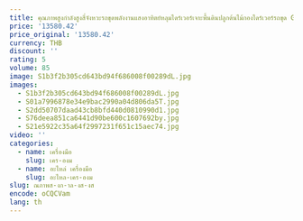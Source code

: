 ```yaml
---
title: คุณภาพสูงกําลังสูงสี่จังหวะรถขุดพลังงานแสงอาทิตย์หลุมไดร์เวอร์เจาะพื้นดินปลูกต้นไม้กองไดร์เวอร์รถขุด Gasoli
price: '13580.42'
price_original: '13580.42'
currency: THB
discount: ''
rating: 5
volume: 85
image: S1b3f2b305cd643bd94f686008f00289dL.jpg
images:
  - S1b3f2b305cd643bd94f686008f00289dL.jpg
  - S01a7996878e34e9bac2990a04d806da5T.jpg
  - S2dd50707daad43cb8bfd440d0810990d1.jpg
  - S76deea851ca6441d90be600c1607692by.jpg
  - S21e5922c35a64f2997231f651c15aec74.jpg
video: ''
categories:
  - name: เครื่องมือ
    slug: เคร-องม
  - name: อะไหล่ เครื่องมือ
    slug: อะไหล-เคร-องม
slug: ณภาพส-งก-าล-งส-งส
encode: oCQCVam
lang: th
---
```

  